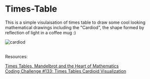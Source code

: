 # Times-Table

This is a simple visulaisation of times table to draw some cool looking mathematical drawings including the "Cardiod", the shape formed by reflection of light in a coffee mug :)

![cardiod](https://user-images.githubusercontent.com/31801256/147568515-a91bb7f1-e31b-4274-980c-77c7f9f3741c.png)

<br>
Resources:<br>

[Times Tables, Mandelbrot and the Heart of Mathematics](https://www.youtube.com/watch?v=qhbuKbxJsk8&vl=en)<br>
[Coding Challenge #133: Times Tables Cardioid Visualization](https://www.youtube.com/watch?v=bl3nc_a1nvs)<br>
